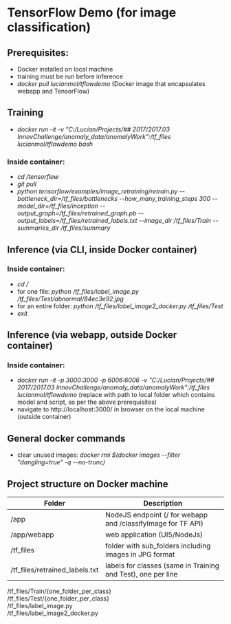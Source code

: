 # TensorFlow Demo (for image classification)

## Prerequisites:
* Docker installed on local machine
* training must be run before inference
* _docker pull lucianmol/tflowdemo_ (Docker image that encapsulates webapp and TensorFlow)

## Training
* _docker run -it -v "C:/Lucian/Projects/## 2017/2017.03 InnovChallenge/anomaly_data/anomalyWork":/tf_files lucianmol/tflowdemo bash_
### Inside container:
* _cd /tensorflow_
* _git pull_
* _python tensorflow/examples/image_retraining/retrain.py --bottleneck_dir=/tf_files/bottlenecks --how_many_training_steps 300 --model_dir=/tf_files/inception --output_graph=/tf_files/retrained_graph.pb --output_labels=/tf_files/retrained_labels.txt --image_dir /tf_files/Train --summaries_dir /tf_files/summary_

## Inference (via CLI, inside Docker container)
### Inside container:
* _cd /_
* for one file: _python /tf_files/label_image.py /tf_files/Test/abnormal/84ec3e92.jpg_
* for an entire folder: _python /tf_files/label_image2_docker.py /tf_files/Test_
* _exit_

## Inference (via webapp, outside Docker container)
### Inside container:
* _docker run -it -p 3000:3000 -p 6006:6006 -v "C:/Lucian/Projects/## 2017/2017.03 InnovChallenge/anomaly_data/anomalyWork":/tf_files lucianmol/tflowdemo_ (replace with path to local folder which contains model and script, as per the above prerequisites)
* navigate to http://localhost:3000/ in browser on the local machine (outside container)

## General docker commands
* clear unused images: _docker rmi $(docker images --filter "dangling=true" -q --no-trunc)_

## Project structure on Docker machine
Folder | Description
------- | -------
/app | NodeJS endpoint (/ for webapp and /classifyImage for TF API)<br>
/app/webapp | web application (UI5/NodeJs)<br>
/tf_files | folder with sub_folders including images in JPG format<br>
/tf_files/retrained_labels.txt | labels for classes (same in Training and Test), one per line<br>
/tf_files/Train/{one_folder_per_class}<br>
/tf_files/Test/{one_folder_per_class}<br>
/tf_files/label_image.py<br>
/tf_files/label_image2_docker.py<br>

